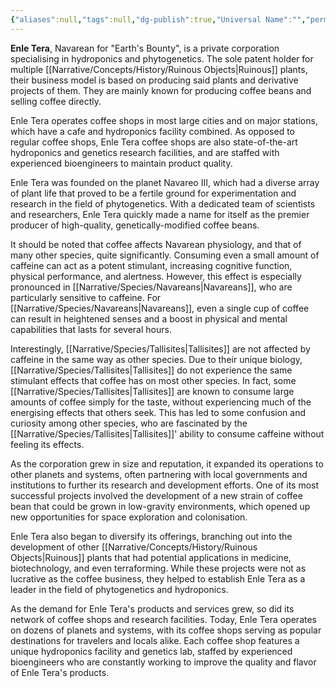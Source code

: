 ```yaml
---
{"aliases":null,"tags":null,"dg-publish":true,"Universal Name":"","permalink":"/narrative/factions/corporations/enle-tera/","dgPassFrontmatter":true}
---
```


**Enle Tera**, Navarean for "Earth's Bounty", is a private corporation specialising in hydroponics and phytogenetics. The sole patent holder for multiple [[Narrative/Concepts/History/Ruinous Objects\|Ruinous]] plants, their business model is based on producing said plants and derivative projects of them. They are mainly known for producing coffee beans and selling coffee directly.

Enle Tera operates coffee shops in most large cities and on major stations, which have a cafe and hydroponics facility combined. As opposed to regular coffee shops, Enle Tera coffee shops are also state-of-the-art hydroponics and genetics research facilities, and are staffed with experienced bioengineers to maintain product quality.

Enle Tera was founded on the planet Navareo III, which had a diverse array of plant life that proved to be a fertile ground for experimentation and research in the field of phytogenetics. With a dedicated team of scientists and researchers, Enle Tera quickly made a name for itself as the premier producer of high-quality, genetically-modified coffee beans.

It should be noted that coffee affects Navarean physiology, and that of many other species, quite significantly. Consuming even a small amount of caffeine can act as a potent stimulant, increasing cognitive function, physical performance, and alertness. However, this effect is especially pronounced in [[Narrative/Species/Navareans\|Navareans]], who are particularly sensitive to caffeine. For [[Narrative/Species/Navareans\|Navareans]], even a single cup of coffee can result in heightened senses and a boost in physical and mental capabilities that lasts for several hours.

Interestingly, [[Narrative/Species/Tallisites\|Tallisites]] are not affected by caffeine in the same way as other species. Due to their unique biology, [[Narrative/Species/Tallisites\|Tallisites]] do not experience the same stimulant effects that coffee has on most other species. In fact, some [[Narrative/Species/Tallisites\|Tallisites]] are known to consume large amounts of coffee simply for the taste, without experiencing much of the energising effects that others seek. This has led to some confusion and curiosity among other species, who are fascinated by the [[Narrative/Species/Tallisites\|Tallisites]]' ability to consume caffeine without feeling its effects.

As the corporation grew in size and reputation, it expanded its operations to other planets and systems, often partnering with local governments and institutions to further its research and development efforts. One of its most successful projects involved the development of a new strain of coffee bean that could be grown in low-gravity environments, which opened up new opportunities for space exploration and colonisation.

Enle Tera also began to diversify its offerings, branching out into the development of other [[Narrative/Concepts/History/Ruinous Objects\|Ruinous]] plants that had potential applications in medicine, biotechnology, and even terraforming. While these projects were not as lucrative as the coffee business, they helped to establish Enle Tera as a leader in the field of phytogenetics and hydroponics.

As the demand for Enle Tera's products and services grew, so did its network of coffee shops and research facilities. Today, Enle Tera operates on dozens of planets and systems, with its coffee shops serving as popular destinations for travelers and locals alike. Each coffee shop features a unique hydroponics facility and genetics lab, staffed by experienced bioengineers who are constantly working to improve the quality and flavor of Enle Tera's products.